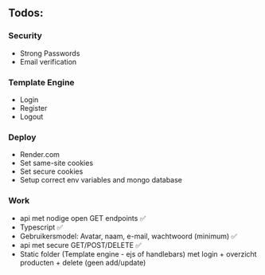 ## Todos:

### Security

- Strong Passwords
- Email verification

### Template Engine

- Login
- Register
- Logout

### Deploy

- Render.com
- Set same-site cookies
- Set secure cookies
- Setup correct env variables and mongo database

### Work

- api met nodige open GET endpoints ✅
- Typescript ✅
- Gebruikersmodel: Avatar, naam, e-mail, wachtwoord (minimum) ✅
- api met secure GET/POST/DELETE ✅
- Static folder (Template engine - ejs of handlebars) met login + overzicht producten + delete
  (geen add/update)
